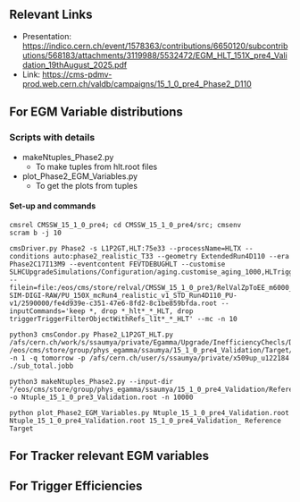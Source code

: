 ## Relevant Links
- Presentation: https://indico.cern.ch/event/1578363/contributions/6650120/subcontributions/568183/attachments/3119988/5532472/EGM_HLT_151X_pre4_Validation_19thAugust_2025.pdf
- Link: https://cms-pdmv-prod.web.cern.ch/valdb/campaigns/15_1_0_pre4_Phase2_D110

## For EGM Variable distributions

### Scripts with details
 
- makeNtuples_Phase2.py
	- To make tuples from hlt.root files
- plot_Phase2_EGM_Variables.py 
	- To get the plots from tuples

#### Set-up and commands

```
cmsrel CMSSW_15_1_0_pre4; cd CMSSW_15_1_0_pre4/src; cmsenv
scram b -j 10

cmsDriver.py Phase2 -s L1P2GT,HLT:75e33 --processName=HLTX --conditions auto:phase2_realistic_T33 --geometry ExtendedRun4D110 --era Phase2C17I13M9 --eventcontent FEVTDEBUGHLT --customise SLHCUpgradeSimulations/Configuration/aging.customise_aging_1000,HLTrigger/Configuration/customizeHLTforEGamma.customiseEGammaMenuDev --filein=file:/eos/cms/store/relval/CMSSW_15_1_0_pre3/RelValZpToEE_m6000_14TeV/GEN-SIM-DIGI-RAW/PU_150X_mcRun4_realistic_v1_STD_Run4D110_PU-v1/2590000/fe4d939e-c351-47e6-8fd2-8c1be859bfda.root --inputCommands='keep *, drop *_hlt*_*_HLT, drop triggerTriggerFilterObjectWithRefs_l1t*_*_HLT' --mc -n 10

python3 cmsCondor.py Phase2_L1P2GT_HLT.py /afs/cern.ch/work/s/ssaumya/private/Egamma/Upgrade/InefficiencyChecls/Distributions/CMSSW_15_1_0_pre4/src/15_1_0_pre4/ /eos/cms/store/group/phys_egamma/ssaumya/15_1_0_pre4_Validation/Target/ -n 1 -q tomorrow -p /afs/cern.ch/user/s/ssaumya/private/x509up_u122184
./sub_total.jobb

python3 makeNtuples_Phase2.py --input-dir "/eos/cms/store/group/phys_egamma/ssaumya/15_1_0_pre4_Validation/Reference/" -o Ntuple_15_1_0_pre3_Validation.root -n 10000

python plot_Phase2_EGM_Variables.py Ntuple_15_1_0_pre4_Validation.root Ntuple_15_1_0_pre4_Validation.root 15_1_0_pre4_Validation_ Reference Target
```

## For Tracker relevant EGM variables


## For Trigger Efficiencies

